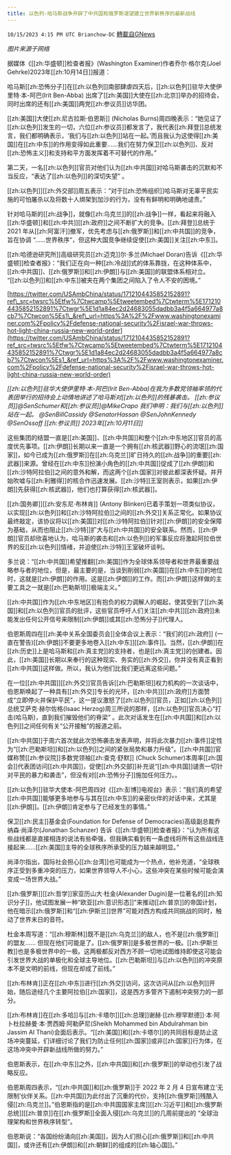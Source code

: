 ```yaml
---
title: 以色列-哈马斯战争开辟了中共国和俄罗斯渴望建立世界新秩序的最新战线
---
```

`10/15/2023 4:15 PM UTC Brianchow-DC` [轉載自GNews](https://gnews.org/articles/1836953)

*图片来源于网络*

据媒体《[[zh:华盛顿]]检查者报》(Washington Examiner)作者乔尔·格尔克(Joel Gehrke)2023年[[zh:10月14日]]报道：

哈马斯[[zh:恐怖分子]]在[[zh:以色列]]南部肆虐四天后，[[zh:以色列]]驻华大使伊里特·本\-阿巴(Irit Ben-Abba) 出席了[[zh:美国]]大使在[[zh:北京]]举办的招待会，同时出席的还有[[zh:美国]]两党[[zh:参议员]]访华团。

[[zh:美国]]大使[[zh:尼古拉斯·伯恩斯]] (Nicholas Burns)周四晚表示：“她见证了[[zh:以色列]]发生的一切，六位[[zh:参议员]]都发言了，我代表[[zh:拜登]]总统发言，我们都明确表示，‘我们与[[zh:以色列]]站在一起。’而且我认为这使得[[zh:美国]]在[[zh:中东]]的作用变得如此重要......我们在努力保卫[[zh:以色列]]、反对[[zh:恐怖主义]]和支持和平方面发挥着不可替代的作用。”

第二天，一名[[zh:以色列]]官员对他们认为[[zh:中共国]]对哈马斯袭击的沉默和不当反应，“表达了[[zh:以色列]]的深切失望” 。

[[zh:以色列]][[zh:外交部]]周五表示：“对于[[zh:恐怖组织]]哈马斯对无辜平民实施的可怕屠杀以及将数十人绑架到加沙的行为，没有有鲜明和明确地谴责。”

针对哈马斯的[[zh:战争]]，就像[[zh:乌克兰]]的[[zh:战争]]一样，看起来将融入[[zh:华盛顿]]和[[zh:中共]][[zh:政府]]之间不断扩大的竞争。[[zh:拜登]]总统于 2021 年从[[zh:阿富汗]]撤军，优先考虑与[[zh:俄罗斯]]和[[zh:中共国]]的竞争，旨在协调 “......世界秩序“，但这种大国竞争继续促使[[zh:美国]]关注[[zh:中东]]。

[[zh:哈德逊研究所]]高级研究员[[zh:迈克]]尔·多兰(Michael Doran)告诉《[[zh:华盛顿]]检查者报》：“我们正在向一种[[zh:冷战]]式的体系靠拢，在这种体系中，[[zh:中共国]]、[[zh:俄罗斯]]和[[zh:伊朗]]与[[zh:美国]]的联盟体系相对立。 “[[zh:以色列]]和[[zh:中东]]被夹在两个集团之间陷入了令人不安的困境。”

[https://twitter.com/USAmbChina/status/1712104435852152891?ref\_src=twsrc%5Etfw%7Ctwcamp%5Etweetembed%7Ctwterm%5E1712104435852152891%7Ctwgr%5E1d1a84ec2d24683055dadbb3a4f5a664977a8cb7%7Ctwcon%5Es1\_&ref\_url=https%3A%2F%2Fwww.washingtonexaminer.com%2Fpolicy%2Fdefense-national-security%2Fisrael-war-throws-hot-light-china-russia-new-world-order](https://twitter.com/USAmbChina/status/1712104435852152891?ref_src=twsrc%5Etfw%7Ctwcamp%5Etweetembed%7Ctwterm%5E1712104435852152891%7Ctwgr%5E1d1a84ec2d24683055dadbb3a4f5a664977a8cb7%7Ctwcon%5Es1_&ref_url=https%3A%2F%2Fwww.washingtonexaminer.com%2Fpolicy%2Fdefense-national-security%2Fisrael-war-throws-hot-light-china-russia-new-world-order)

_[[zh:以色列]]驻华大使伊里特·本\-阿巴(Irit Ben-Abba)在我为多数党领袖率领的代表团举行的招待会上动情地讲述了哈马斯对[[zh:以色列]]的残暴袭击。_
_[[zh:参议员]]@SenSchumer和[[zh:参议员]]@MikeCrapo_
_我们申明：我们与[[zh:以色列]]站在一起。_
_@SenBillCassidy @SenatorHassan @SenJohnKennedy @SenOssoff_ _[[zh:参议员]]_
_2023年[[zh:10月11日]]_

这些集团的结盟一直是[[zh:美国]]、[[zh:中共国]]和整个[[zh:中东地区]]官员的高度优先事项。[[zh:伊朗]]长期以来一直是一个拥有[[zh:核武器]]野心的流氓[[zh:国家]]，如今已成为[[zh:俄罗斯]]在[[zh:乌克兰]]旷日持久的[[zh:战争]]的重要[[zh:武器]]来源。曾经在[[zh:中东]]扮演小角色的[[zh:中共国]]促成了[[zh:伊朗]]和[[zh:沙特阿拉伯]]之间的意外和解，而这两个[[zh:国家]]对彼此都深表怀疑。并开始吹嘘与[[zh:利雅得]]的核合作迅速发展。[[zh:沙特]]王室则表示，如果[[zh:伊朗]]先获得[[zh:核武器]]，他们也打算获得[[zh:核武器]]。

[[zh:国务卿]][[zh:安东尼·布林肯]] (Antony Blinken)已着手策划一项类似协议，以实现[[zh:以色列]]和[[zh:沙特阿拉伯]]之间的[[zh:外交]]关系正常化。如果协议最终敲定，该协议将以[[zh:美国]]对[[zh:沙特阿拉伯]]针对[[zh:伊朗]]的安全保障为基础，从而也阻止[[zh:沙特]]扩大与[[zh:中共国]]的安全联系。然而，[[zh:伊朗]]官员却欣喜地认为，哈马斯的袭击和[[zh:以色列]]的军事反应将激起阿拉伯世界的反[[zh:以色列]]情绪，并迫使[[zh:沙特]]王室破坏谈判。

多兰说：“[[zh:中共国]]希望推翻[[zh:美国]]作为全球体系领导者和世界最重要战略参与者的地位，但是，最主要的是，当谈到削弱[[zh:美国]]在[[zh:中东]]的地位时，这就是[[zh:伊朗]]的作用。这是[[zh:伊朗]]的工作。而[[zh:伊朗]]这样做的主要工具之一就是[[zh:巴勒斯坦]]极端主义。”

[[zh:中共国]]作为[[zh:中东地区]]有抱负的权力调解人的崛起，使其受到了[[zh:美国]]和[[zh:以色列]]官员的批评，这些官员呼吁人们关注[[zh:中共]][[zh:政府]]未能发出任何公开信号来限制[[zh:伊朗]]或其[[zh:恐怖分子]]代理人。

伯恩斯周四在[[zh:美中关系全国委员会]]全体会议上表示：“我们的[[zh:政府]] (一直在警告)[[zh:伊朗]]不要更多地卷入[[zh:中东]][[zh:事件]]。当然，[[zh:伊朗]]在[[zh:历史]]上是哈马斯和[[zh:真主党]]的支持者，也是[[zh:真主党]]的创建者。因此，[[zh:美国]]长期以来奉行的这种现实、务实的[[zh:外交]]，你并没有真正看到[[zh:中共国]]这样做。所以，我认为他们比我们更远离这些问题。”

在一位[[zh:中共国]][[zh:外交]]官员告诉[[zh:巴勒斯坦]]权力机构的一次谈话中，伯恩斯唤起了一种具有[[zh:外交]]专长的光环，[[zh:中共]][[zh:政府]]方面赞成“立即停火并保护平民”，这一提议激怒了[[zh:以色列]]官员，正如[[zh:以色列]]总统艾萨克·赫尔佐格(Isaac Herzog)周三所说的那样，[[zh:以色列]]官员决心“打击(哈马斯)，直到我们摧毁他们的脊梁” 。此次对话发生在[[zh:中共国]]和[[zh:以色列]]之间任何有关“公开接触”的报道之前。

[[zh:中共国]]于周六首次就此次恐怖袭击发表声明，并将此次暴力[[zh:事件]]定性为“[[zh:巴勒斯坦]]和[[zh:以色列]]之间的紧张局势和暴力升级”。[[zh:中共国]]官媒称赞[[zh:参议院]]多数党领袖[[zh:查克·舒默]] (Chuck Schumer)本周率[[zh:国会]]代表团访问[[zh:中共国]]，促使[[zh:外交部]]补充说“[[zh:中共国]]谴责一切针对平民的暴力和袭击”，但没有对[[zh:恐怖分子]]施加任何压力。。

[[zh:以色列]]驻华大使本\-阿巴周四对《[[zh:彭博]]电视台》表示：“我们真的希望[[zh:中共国]]能够更多地参与与其在[[zh:中东]]的亲密伙伴的对话中来，尤其是[[zh:伊朗]]。[[zh:伊朗]]肯定参与了已经发生的事情。”

保卫[[zh:民主]]基金会(Foundation for Defense of Democracies)高级副总裁乔纳森·尚泽尔(Jonathan Schanzer) 告诉《[[zh:华盛顿]]检查者报》：“认为所有这些战线都是直接相连的说法有些牵强，但我确实看到有一条虚线将所有这些战线连接起来......[[zh:美国]]主导的全球秩序所承受的压力越来越明显。”

尚泽尔指出，国际社会担心[[zh:台湾]]也可能成为一个热点，他补充道，“全球秩序正受到多重冲突的压力，如果世界领导人不小心，这些冲突在某些时候可能会演变成一场世界大战。”

[[zh:俄罗斯]][[zh:哲学]]家亚历山大·杜金(Alexander Dugin)是一位著名的[[zh:知识分子]]，他试图发展一种“欧亚[[zh:意识形态]]”来推动[[zh:普京]]的帝国计划，他在暗示[[zh:俄罗斯]]和“[[zh:伊斯兰]]世界”可能对西方构成共同挑战的同时，触动了世界末日的音符。

杜金本周写道：“[[zh:穆斯林]]既不是[[zh:乌克兰]]的敌人，也不是[[zh:俄罗斯]]的盟友...... 但现在他们可能是了。[[zh:俄罗斯]]是多极世界的一极。[[zh:伊斯兰教]]也是多极世界中的一极。这两极都反对西方不顾一切地试图维持即使这可能会引发世界大战的单极化和全球主导地位。[[zh:巴勒斯坦]]与[[zh:以色列]]的冲突原本不是文明的前线，但现在却成了前线。”

[[zh:布林肯]]正在[[zh:中东]]进行[[zh:外交]]访问，这次访问从[[zh:以色列]]开始，随后途经几个主要阿拉伯[[zh:国家]]，这是西方多管齐下遏制冲突努力的一部分。

[[zh:布林肯]]在[[zh:多哈]]与[[zh:卡塔尔]][[zh:总理]]谢赫·[[zh:穆罕默德]]·本·阿卜杜拉赫曼·本·贾西姆·阿勒萨尼(Sheikh Mohammed bin Abdulrahman bin Jassim Al Thani)会面后表示。“[[zh:美国]]和[[zh:卡塔尔]]的共同目标是防止这场冲突蔓延，们详细讨论了我们为防止任何[[zh:国家]]或非[[zh:国家]]行为体，在这场冲突中开辟新战线所做的努力。”

伯恩斯表示，在[[zh:中东]]之外，[[zh:中共国]]和[[zh:俄罗斯]]的举动也引发了战略反应。

伯恩斯周四表示，“[[zh:中共国]]和[[zh:俄罗斯]]于 2022 年 2 月 4 日宣布建立‘无限制’伙伴关系。[[zh:中共国]]为此付出了沉重的代价，支持[[zh:俄罗斯]]残酷入侵[[zh:乌克兰]]。”伯恩斯指的是[[zh:中共国国家主席]][[zh:习近平]]和[[zh:俄罗斯总统]][[zh:普京]]在[[zh:俄罗斯]]全面入侵[[zh:乌克兰]]的几周前提出的 “全球治理架构和世界秩序转型”。

伯恩斯说：“各国纷纷涌向[[zh:美国]]，因为人们担心[[zh:俄罗斯]]和[[zh:中共国]]，或许还有[[zh:伊朗]]和[[zh:朝鲜]]的组成的[[zh:轴心国]]。”
